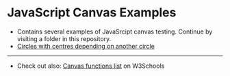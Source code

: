 # JavaScript Canvas Examples
- Contains several examples of JavaSrcipt canvas testing. Continue by visiting a folder in this repository.
- [Circles with centres depending on another circle](https://github.com/pesout/canvas/tree/master/circles)


------
- Check out also: [Canvas functions list](http://www.w3schools.com/tags/ref_canvas.asp) on W3Schools
